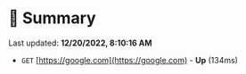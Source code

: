 # 📖 Summary
Last updated: **12/20/2022, 8:10:16 AM**

- `GET` [https://google.com](https://google.com) - **Up** (134ms)

